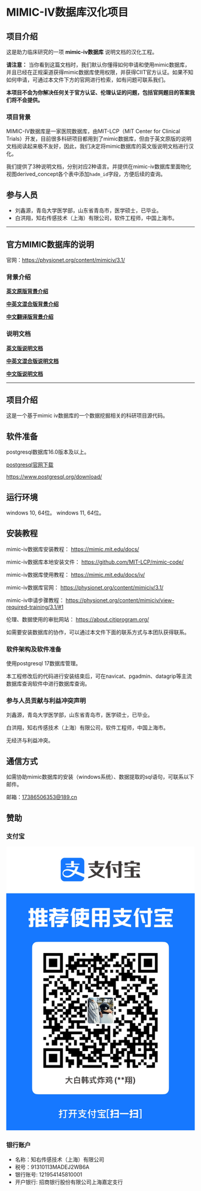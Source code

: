 # MIMIC-IV数据库汉化项目

## 项目介绍
这是助力临床研究的一项 **mimic-iv数据库** 说明文档的汉化工程。

**请注意：** 当你看到这篇文档时，我们默认你懂得如何申请和使用mimic数据库，并且已经在正规渠道获得mimic数据库使用权限，并获得CIIT官方认证。如果不知如何申请，可通过本文件下方的官网进行检索，如有问题可联系我们。

**本项目不会为你解决任何关于官方认证、伦理认证的问题，包括官网题目的答案我们将不会提供。**

### 项目背景
MIMIC-IV数据库是一家医院数据库，由MIT-LCP（MIT Center for Clinical 
Trials）开发，目前很多科研项目都用到了mimic数据库，但由于英文原版的说明文档阅读起来极不友好，因此，我们决定将mimic数据库的英文版说明文档进行汉化。

我们提供了3种说明文档，分别对应2种语言。并提供在mimic-iv数据库里面物化视图derived_concept各个表中添加`hadm_id`字段，方便后续的查询。

## 参与人员
* 刘鑫源，青岛大学医学部，山东省青岛市，医学硕士，已毕业。
* 白洪翔，知右传感技术（上海）有限公司，软件工程师，中国上海市。

------

## 官方MIMIC数据库的说明
官网：https://physionet.org/content/mimiciv/3.1/

### 背景介绍
 **[英文原版背景介绍](./背景介绍/MIMIC数据文档（英文版）.md)**

 **[中英文混合版背景介绍](./背景介绍/MIMIC数据文档（中英文混合版）.md)**

**[中文翻译版背景介绍](./背景介绍/MIMIC数据文档（中文版）.md)**

### 说明文档

**[英文版说明文档](./说明文档/说明文档（英文版）.md)**

**[中英文混合版说明文档](./说明文档/说明文档（中英文混合版）.md)**

**[中文版说明文档](./说明文档/说明文档（中文版）.md)**

------

## 项目介绍
这是一个基于mimic iv数据库的一个数据挖掘相关的科研项目源代码。

## 软件准备
postgresql数据库16.0版本及以上。

[postgresql官网下载](https://www.postgresql.org/download/)

https://www.postgresql.org/download/

## 运行环境
windows 10, 64位。
windows 11, 64位。

## 安装教程

mimic-iv数据库安装教程：
https://mimic.mit.edu/docs/

mimic-iv数据库本地安装文件：
https://github.com/MIT-LCP/mimic-code/

mimic-iv数据库使用教程：
https://mimic.mit.edu/docs/iv/

mimic-iv数据库官网：
https://physionet.org/content/mimiciv/3.1/

mimic-iv申请步骤教程：
https://physionet.org/content/mimiciv/view-required-training/3.1/#1

伦理、数据使用的审批网站：
https://about.citiprogram.org/

如需要安装数据库的协作，可以通过本文件下面的联系方式与本团队获得联系。

### 软件架构及软件准备
使用postgresql 17数据库管理。

本工程修改后的代码进行安装结束后，可在navicat、pgadmin、datagrip等主流数据库查询软件中进行数据库查询。

### 参与人员贡献与利益冲突声明

刘鑫源，青岛大学医学部，山东省青岛市，医学硕士，已毕业。

白洪翔，知右传感技术（上海）有限公司，软件工程师，中国上海市。

无经济与利益冲突。

## 通信方式
如需协助mimic数据库的安装（windows系统）、数据提取的sql语句，可联系以下邮件。

邮箱：17386506353@189.cn


## 赞助

### 支付宝
![支付宝](支付宝.png)

### 银行账户
* 名称：知右传感技术（上海）有限公司
* 税号：91310113MADEJ2WB6A
* 银行账号: 121954145810001
* 开户银行: 招商银行股份有限公司上海嘉定支行
